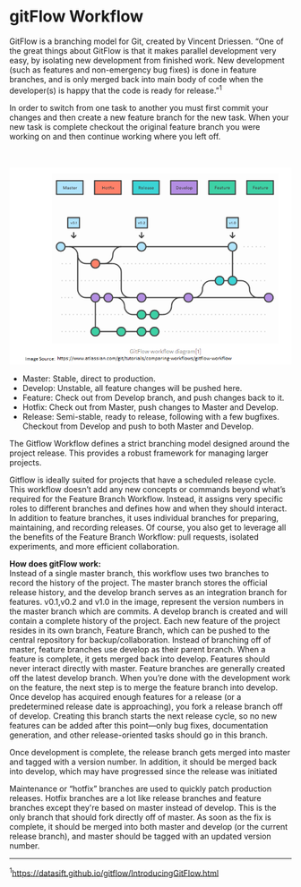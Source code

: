 # gitFlow Workflow



GitFlow is a branching model for Git, created by Vincent Driessen. “One of the great things about GitFlow is that it makes parallel development very easy, by isolating new development from finished work. New development (such as features and non-emergency bug fixes) is done in feature branches, and is only merged back into main body of code when the developer(s) is happy that the code is ready for release.”<sup>1</sup>

In order to switch from one task to another you must first commit your changes and then create a new feature branch for the new task. When your new task is complete checkout the original feature branch you were working on and then continue working where you left off.

<br><br>
![](gitflow.png)
*	Master: Stable, direct to production.
*	Develop: Unstable, all feature changes will be pushed here.
*	Feature: Check out from Develop branch, and push changes back to it.
*	Hotfix: Check out from Master, push changes to Master and Develop.
*	Release: Semi-stable, ready to release, following with a few bugfixes. Checkout from Develop and push to both Master and Develop.

The Gitflow Workflow defines a strict branching model designed around the project release. This provides a robust framework for managing larger projects.  

Gitflow is ideally suited for projects that have a scheduled release cycle. This workflow doesn’t add any new concepts or commands beyond what’s required for the Feature Branch Workflow. Instead, it assigns very specific roles to different branches and defines how and when they should interact. In addition to feature branches, it uses individual branches for preparing, maintaining, and recording releases. Of course, you also get to leverage all the benefits of the Feature Branch Workflow: pull requests, isolated experiments, and more efficient collaboration.

<b>How does gitFlow work: </b><br>
Instead of a single master branch, this workflow uses two branches to record the history of the project. The master branch stores the official release history, and the develop branch serves as an integration branch for features.
v0.1,v0.2 and v1.0 in the image, represent the version numbers in the master branch which are commits. A develop branch is created and will contain a complete history of the project.  Each new feature of the project resides in its own branch, Feature Branch, which can be pushed to the central repository for backup/collaboration. Instead of branching off of master, feature branches use develop as their parent branch. When a feature is complete, it gets merged back into develop. Features should never interact directly with master. Feature branches are generally created off the latest develop branch. When you’re done with the development work on the feature, the next step is to merge the feature branch into develop. Once develop has acquired enough features for a release (or a predetermined release date is approaching), you fork a release branch off of develop. Creating this branch starts the next release cycle, so no new features can be added after this point—only bug fixes, documentation generation, and other release-oriented tasks should go in this branch. 

Once development is complete, the release branch gets merged into master and tagged with a version number. In addition, it should be merged back into develop, which may have progressed since the release was initiated

Maintenance or “hotfix” branches are used to quickly patch production releases. Hotfix branches are a lot like release branches and feature branches except they're based on master instead of develop. This is the only branch that should fork directly off of master. As soon as the fix is complete, it should be merged into both master and develop (or the current release branch), and master should be tagged with an updated version number.

____________________________________________________________
<sup>1</sup>https://datasift.github.io/gitflow/IntroducingGitFlow.html
